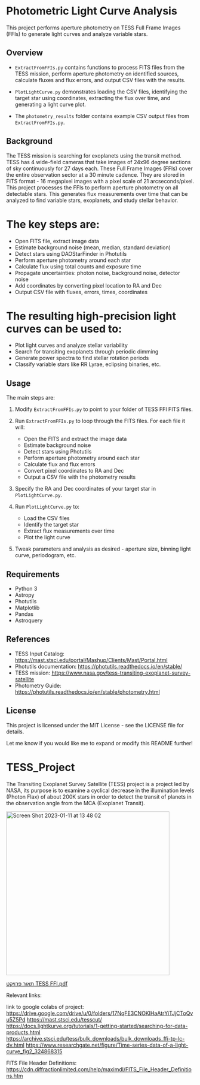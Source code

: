 
# Photometric Light Curve Analysis

This project performs aperture photometry on TESS Full Frame Images (FFIs) to generate light curves and analyze variable stars.

## Overview

- `ExtractFromFFIs.py` contains functions to process FITS files from the TESS mission, perform aperture photometry on identified sources, calculate fluxes and flux errors, and output CSV files with the results.

- `PlotLightCurve.py` demonstrates loading the CSV files, identifying the target star using coordinates, extracting the flux over time, and generating a light curve plot.

- The `photometry_results` folder contains example CSV output files from `ExtractFromFFIs.py`.

## Background

The TESS mission is searching for exoplanets using the transit method. TESS has 4 wide-field cameras that take images of 24x96 degree sections of sky continuously for 27 days each.
These Full Frame Images (FFIs) cover the entire observation sector at a 30 minute cadence. They are stored in FITS format - 16 megapixel images with a pixel scale of 21 arcseconds/pixel.
This project processes the FFIs to perform aperture photometry on all detectable stars. This generates flux measurements over time that can be analyzed to find variable stars, exoplanets, and study stellar behavior.

# The key steps are:
- Open FITS file, extract image data
- Estimate background noise (mean, median, standard deviation)
- Detect stars using DAOStarFinder in Photutils
- Perform aperture photometry around each star
- Calculate flux using total counts and exposure time
- Propagate uncertainties: photon noise, background noise, detector noise
- Add coordinates by converting pixel location to RA and Dec
- Output CSV file with fluxes, errors, times, coordinates

# The resulting high-precision light curves can be used to:
- Plot light curves and analyze stellar variability
- Search for transiting exoplanets through periodic dimming
- Generate power spectra to find stellar rotation periods
- Classify variable stars like RR Lyrae, eclipsing binaries, etc.


## Usage

The main steps are:

1. Modify `ExtractFromFFIs.py` to point to your folder of TESS FFI FITS files.

2. Run `ExtractFromFFIs.py` to loop through the FITS files. For each file it will:
   - Open the FITS and extract the image data
   - Estimate background noise
   - Detect stars using Photutils 
   - Perform aperture photometry around each star
   - Calculate flux and flux errors
   - Convert pixel coordinates to RA and Dec 
   - Output a CSV file with the photometry results

3. Specify the RA and Dec coordinates of your target star in `PlotLightCurve.py`.

4. Run `PlotLightCurve.py` to:
   - Load the CSV files 
   - Identify the target star 
   - Extract flux measurements over time
   - Plot the light curve

5. Tweak parameters and analysis as desired - aperture size, binning light curve, periodogram, etc.

## Requirements

- Python 3 
- Astropy
- Photutils
- Matplotlib
- Pandas
- Astroquery

## References

- TESS Input Catalog: https://mast.stsci.edu/portal/Mashup/Clients/Mast/Portal.html
- Photutils documentation: https://photutils.readthedocs.io/en/stable/
- TESS mission: https://www.nasa.gov/tess-transiting-exoplanet-survey-satellite
- Photometry Guide: https://photutils.readthedocs.io/en/stable/photometry.html


## License

This project is licensed under the MIT License - see the LICENSE file for details.

Let me know if you would like me to expand or modify this README further!












# TESS_Project


The Transiting Exoplanet Survey Satellite (TESS) project is a project led by NASA, its purpose is to examine a cyclical decrease in the illumination levels (Photon Flax) of about 200K stars in order to detect the transit of planets in the observation angle from the MCA (Exoplanet Transit).


<img width="437" alt="Screen Shot 2023-01-11 at 13 48 02" src="https://user-images.githubusercontent.com/77780368/211798780-a0ed5c6f-2921-4059-a396-52e92cd0ef54.png">

[תאור פרויקט TESS FFI.pdf](https://github.com/JosefSo/TESS_Project/files/10391931/TESS.FFI.pdf)

Relevant links:

link to google colabs of project: https://drive.google.com/drive/u/0/folders/17NqFE3CNOKlHaAtrYiTJjCToQvu5Z5Pd
https://mast.stsci.edu/tesscut/ https://docs.lightkurve.org/tutorials/1-getting-started/searching-for-data-products.html https://archive.stsci.edu/tess/bulk_downloads/bulk_downloads_ffi-tp-lc-dv.html https://www.researchgate.net/figure/Time-series-data-of-a-light-curve_fig2_324868315

FITS File Header Definitions: https://cdn.diffractionlimited.com/help/maximdl/FITS_File_Header_Definitions.htm




